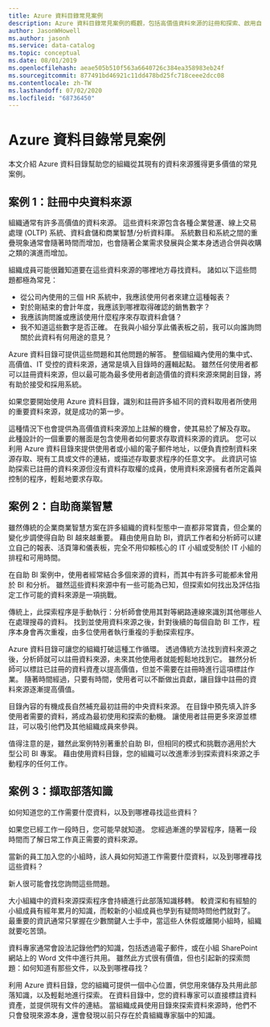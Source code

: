 ```yaml
---
title: Azure 資料目錄常見案例
description: Azure 資料目錄常見案例的概觀，包括高價值資料來源的註冊和探索、啟用自助商業智慧，以及擷取有關資料來源和處理程序的現有知識。
author: JasonWHowell
ms.author: jasonh
ms.service: data-catalog
ms.topic: conceptual
ms.date: 08/01/2019
ms.openlocfilehash: aeae505b510f563a6640726c384ea358983eb24f
ms.sourcegitcommit: 877491bd46921c11dd478bd25fc718ceee2dcc08
ms.contentlocale: zh-TW
ms.lasthandoff: 07/02/2020
ms.locfileid: "68736450"
---
```

# <a name="azure-data-catalog-common-scenarios"></a>Azure 資料目錄常見案例
本文介紹 Azure 資料目錄幫助您的組織從其現有的資料來源獲得更多價值的常見案例。

## <a name="scenario-1-registration-of-central-data-sources"></a>案例 1：註冊中央資料來源
組織通常有許多高價值的資料來源。 這些資料來源包含各種企業營運、線上交易處理 (OLTP) 系統、資料倉儲和商業智慧/分析資料庫。 系統數目和系統之間的重疊現象通常會隨著時間而增加，也會隨著企業需求發展與企業本身透過合併與收購之類的演進而增加。

組織成員可能很難知道要在這些資料來源的哪裡地方尋找資料。 諸如以下這些問題都極為常見：

* 從公司內使用的三個 HR 系統中，我應該使用何者來建立這種報表？
* 對於剛結束的會計年度，我應該到哪裡取得確認的銷售數字？
* 我應該詢問誰或應該使用什麼程序來存取資料倉儲？
* 我不知道這些數字是否正確。 在我與小組分享此儀表板之前，我可以向誰詢問關於此資料有何用途的意見？

Azure 資料目錄可提供這些問題和其他問題的解答。 整個組織內使用的集中式、高價值、IT 受控的資料來源，通常是填入目錄時的邏輯起點。 雖然任何使用者都可以註冊資料來源，但以最可能為最多使用者創造價值的資料來源來開創目錄，將有助於接受和採用系統。 

如果您要開始使用 Azure 資料目錄，識別和註冊許多組不同的資料取用者所使用的重要資料來源，就是成功的第一步。

這種情況下也會提供為高價值資料來源加上註解的機會，使其易於了解及存取。 此種設計的一個重要的層面是包含使用者如何要求存取資料來源的資訊。 您可以利用 Azure 資料目錄來提供使用者或小組的電子郵件地址，以便負責控制資料來源存取、現有工具或文件的連結，或描述存取要求程序的任意文字。 此資訊可協助探索已註冊的資料來源但沒有資料存取權的成員，使用資料來源擁有者所定義與控制的程序，輕鬆地要求存取。

## <a name="scenario-2-self-service-business-intelligence"></a>案例 2：自助商業智慧
雖然傳統的企業商業智慧方案在許多組織的資料型態中一直都非常寶貴，但企業的變化步調使得自助 BI 越來越重要。 藉由使用自助 BI，資訊工作者和分析師可以建立自己的報表、活頁簿和儀表板，完全不用仰賴核心的 IT 小組或受制於 IT 小組的排程和可用時間。

在自助 BI 案例中，使用者經常結合多個來源的資料，而其中有許多可能都未曾用於 BI 和分析。 雖然這些資料來源中有一些可能為已知，但探索如何找出及評估指定工作可能的資料來源是一項挑戰。

傳統上，此探索程序是手動執行：分析師會使用其對等網路連線來識別其他哪些人在處理搜尋的資料。 找到並使用資料來源之後，針對後續的每個自助 BI 工作，程序本身會再次重複，由多位使用者執行重複的手動探索程序。

Azure 資料目錄可讓您的組織打破這種工作循環。 透過傳統方法找到資料來源之後，分析師就可以註冊資料來源，未來其他使用者就能輕鬆地找到它。 雖然分析師可以標註已註冊的資料資產以提高價值，但並不需要在註冊時進行這項標註作業。 隨著時間經過，只要有時間，使用者可以不斷做出貢獻，讓目錄中註冊的資料來源逐漸提高價值。

目錄內容的有機成長自然補充最初註冊的中央資料來源。 在目錄中預先填入許多使用者需要的資料，將成為最初使用和探索的動機。 讓使用者註冊更多來源並標註，可以吸引他們及其他組織成員來參與。

值得注意的是，雖然此案例特別著重於自助 BI，但相同的模式和挑戰亦適用於大型公司 BI 專案。 藉由使用資料目錄，您的組織可以改進牽涉到探索資料來源之手動程序的任何工作。

## <a name="scenario-3-capturing-tribal-knowledge"></a>案例 3：擷取部落知識
如何知道您的工作需要什麼資料，以及到哪裡尋找這些資料？

如果您已經工作一段時日，您可能早就知道。 您經過漸進的學習程序，隨著一段時間而了解日常工作真正需要的資料來源。

當新的員工加入您的小組時，該人員如何知道工作需要什麼資料，以及到哪裡尋找這些資料？

新人很可能會找您詢問這些問題。

大小組織中的資料來源探索程序會持續進行此部落知識移轉。 較資深和有經驗的小組成員有經年累月的知識，而較新的小組成員也學到有疑問時問他們就對了。 最重要的資訊通常只掌握在少數關鍵人士手中，當這些人休假或離開小組時，組織就要吃苦頭。

資料專家通常會設法記錄他們的知識，包括透過電子郵件，或在小組 SharePoint 網站上的 Word 文件中進行共用。 雖然此方式很有價值，但也引起新的探索問題：如何知道有那些文件，以及到哪裡尋找？

利用 Azure 資料目錄，您的組織可提供一個中心位置，供您用來儲存及共用此部落知識，以及輕鬆地進行探索。 在資料目錄中，您的資料專家可以直接標註資料資產，並提供現有文件的連結。 當組織成員使用目錄來探索資料來源時，他們不只會發現來源本身，還會發現以前只存在於貴組織專家腦中的知識。
